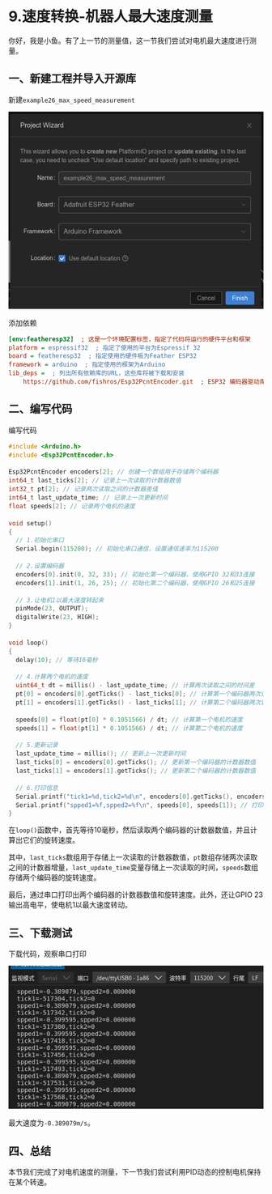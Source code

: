 # 9.速度转换-机器人最大速度测量

你好，我是小鱼。有了上一节的测量值，这一节我们尝试对电机最大速度进行测量。

## 一、新建工程并导入开源库

新建`example26_max_speed_measurement`

![image-20230302032027032](9.%E9%80%9F%E5%BA%A6%E8%BD%AC%E6%8D%A2-%E6%9C%BA%E5%99%A8%E4%BA%BA%E6%9C%80%E5%A4%A7%E9%80%9F%E5%BA%A6%E6%B5%8B%E9%87%8F/imgs/image-20230302032027032.png)

添加依赖

```ini
[env:featheresp32]  ; 这是一个环境配置标签，指定了代码将运行的硬件平台和框架
platform = espressif32  ; 指定了使用的平台为Espressif 32
board = featheresp32  ; 指定使用的硬件板为Feather ESP32
framework = arduino  ; 指定使用的框架为Arduino
lib_deps =  ; 列出所有依赖库的URL，这些库将被下载和安装
	https://github.com/fishros/Esp32PcntEncoder.git  ; ESP32 编码器驱动库
```

## 二、编写代码

编写代码

```cpp
#include <Arduino.h>
#include <Esp32PcntEncoder.h>

Esp32PcntEncoder encoders[2]; // 创建一个数组用于存储两个编码器
int64_t last_ticks[2]; // 记录上一次读取的计数器数值
int32_t pt[2]; // 记录两次读取之间的计数器差值
int64_t last_update_time; // 记录上一次更新时间
float speeds[2]; // 记录两个电机的速度

void setup()
{
  // 1.初始化串口
  Serial.begin(115200); // 初始化串口通信，设置通信速率为115200

  // 2.设置编码器
  encoders[0].init(0, 32, 33); // 初始化第一个编码器，使用GPIO 32和33连接
  encoders[1].init(1, 26, 25); // 初始化第二个编码器，使用GPIO 26和25连接

  // 3.让电机1以最大速度转起来
  pinMode(23, OUTPUT);
  digitalWrite(23, HIGH);
}

void loop()
{
  delay(10); // 等待10毫秒

  // 4.计算两个电机的速度
  uint64_t dt = millis() - last_update_time; // 计算两次读取之间的时间差
  pt[0] = encoders[0].getTicks() - last_ticks[0]; // 计算第一个编码器两次读取之间的计数器差值
  pt[1] = encoders[1].getTicks() - last_ticks[1]; // 计算第二个编码器两次读取之间的计数器差值

  speeds[0] = float(pt[0] * 0.1051566) / dt; // 计算第一个电机的速度
  speeds[1] = float(pt[1] * 0.1051566) / dt; // 计算第二个电机的速度

  // 5.更新记录
  last_update_time = millis(); // 更新上一次更新时间
  last_ticks[0] = encoders[0].getTicks(); // 更新第一个编码器的计数器数值
  last_ticks[1] = encoders[1].getTicks(); // 更新第二个编码器的计数器数值

  // 6.打印信息
  Serial.printf("tick1=%d,tick2=%d\n", encoders[0].getTicks(), encoders[1].getTicks()); // 打印两个编码器的计数器数值
  Serial.printf("spped1=%f,spped2=%f\n", speeds[0], speeds[1]); // 打印两个电机的速度
}
```

在`loop()`函数中，首先等待10毫秒，然后读取两个编码器的计数器数值，并且计算出它们的旋转速度。

其中，`last_ticks`数组用于存储上一次读取的计数器数值，`pt`数组存储两次读取之间的计数器增量，`last_update_time`变量存储上一次读取的时间，`speeds`数组存储两个编码器的旋转速度。

最后，通过串口打印出两个编码器的计数器数值和旋转速度。此外，还让GPIO 23输出高电平，使电机1以最大速度转动。

## 三、下载测试

下载代码，观察串口打印

![image-20230302021823741](9.%E9%80%9F%E5%BA%A6%E8%BD%AC%E6%8D%A2-%E6%9C%BA%E5%99%A8%E4%BA%BA%E6%9C%80%E5%A4%A7%E9%80%9F%E5%BA%A6%E6%B5%8B%E9%87%8F/imgs/image-20230302021823741.png)

最大速度为`-0.389079m/s`。



## 四、总结

本节我们完成了对电机速度的测量，下一节我们尝试利用PID动态的控制电机保持在某个转速。

